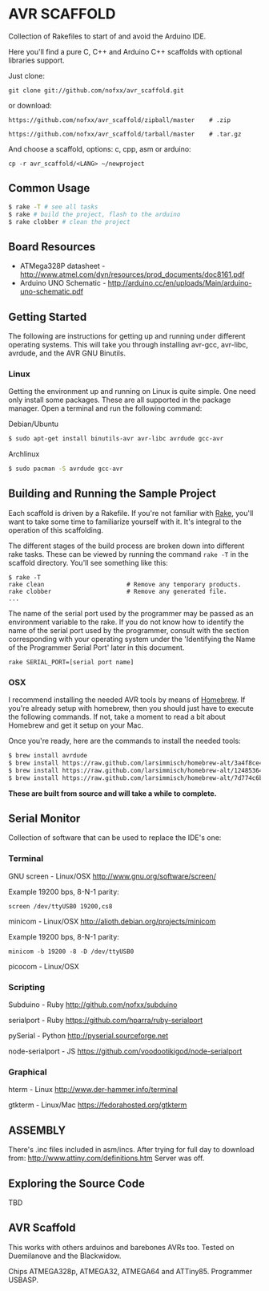 # AVR SCAFFOLD

Collection of Rakefiles to start of and avoid the Arduino IDE.

Here you'll find a pure C, C++ and Arduino C++ scaffolds with optional libraries support.

Just clone:

    git clone git://github.com/nofxx/avr_scaffold.git

or download:

    https://github.com/nofxx/avr_scaffold/zipball/master    # .zip

    https://github.com/nofxx/avr_scaffold/tarball/master    # .tar.gz

And choose a scaffold, <LANG> options: c, cpp, asm or arduino:

    cp -r avr_scaffold/<LANG> ~/newproject


## Common Usage

```bash
$ rake -T # see all tasks
$ rake # build the project, flash to the arduino
$ rake clobber # clean the project
```


## Board Resources

* ATMega328P datasheet - http://www.atmel.com/dyn/resources/prod_documents/doc8161.pdf
* Arduino UNO Schematic - http://arduino.cc/en/uploads/Main/arduino-uno-schematic.pdf



## Getting Started

The following are instructions for getting up and running under different
operating systems. This will take you through installing avr-gcc, avr-libc,
avrdude, and the AVR GNU Binutils.



### Linux

Getting the environment up and running on Linux is quite simple. One
need only install some packages. These are all supported in the package
manager. Open a terminal and run the following command:

Debian/Ubuntu

```bash
$ sudo apt-get install binutils-avr avr-libc avrdude gcc-avr
```

Archlinux

```bash
$ sudo pacman -S avrdude gcc-avr
```

## Building and Running the Sample Project

Each scaffold is driven by a Rakefile. If you're not familiar with
[Rake][rake], you'll want to take some time to familiarize yourself with it.
It's integral to the operation of this scaffolding.

The different stages of the build process are broken down into different rake
tasks. These can be viewed by running the command ```rake -T``` in the
scaffold directory. You'll see something like this:

    $ rake -T
    rake clean                       # Remove any temporary products.
    rake clobber                     # Remove any generated file.
    ...

The name of the serial port used by the programmer may be passed as an
environment variable to the rake. If you do not know how to identify
the name of the serial port used by the programmer, consult with the section
corresponding with your operating system under the 'Identifying the Name of
the Programmer Serial Port' later in this document.

    rake SERIAL_PORT=[serial port name]



### OSX

I recommend installing the needed AVR tools by means of [Homebrew][hb]. If
you're already setup with homebrew, then you should just have to execute the
following commands. If not, take a moment to read a bit about Homebrew and get
it setup on your Mac.

Once you're ready, here are the commands to install the needed tools:

```bash
$ brew install avrdude
$ brew install https://raw.github.com/larsimmisch/homebrew-alt/3a4f8ce4bcda88c25f4fa4ea3f42688a2ed03d12/avr/avr-binutils.rb
$ brew install https://raw.github.com/larsimmisch/homebrew-alt/124853640317af04e11269c517d449dbd202773d/avr/avr-gcc.rb
$ brew install https://raw.github.com/larsimmisch/homebrew-alt/7d774c6b15dafdee6ca518aff5e8368528d69ae0/avr/avr-libc.rb
```

**These are built from source and will take a while to complete.**


## Serial Monitor

Collection of software that can be used to replace the IDE's one:


### Terminal

GNU screen - Linux/OSX
http://www.gnu.org/software/screen/

Example 19200 bps, 8-N-1 parity:

    screen /dev/ttyUSB0 19200,cs8


minicom - Linux/OSX
http://alioth.debian.org/projects/minicom

Example 19200 bps, 8-N-1 parity:

    minicom -b 19200 -8 -D /dev/ttyUSB0


picocom - Linux/OSX


### Scripting

Subduino - Ruby
http://github.com/nofxx/subduino

serialport - Ruby
https://github.com/hparra/ruby-serialport

pySerial - Python
http://pyserial.sourceforge.net

node-serialport - JS
https://github.com/voodootikigod/node-serialport



### Graphical

hterm - Linux
http://www.der-hammer.info/terminal

gtkterm - Linux/Mac
https://fedorahosted.org/gtkterm


## ASSEMBLY

There's .inc files included in asm/incs.
After trying for full day to download from:
http://www.attiny.com/definitions.htm
Server was off.


## Exploring the Source Code

TBD


## AVR Scaffold

This works with others arduinos and barebones AVRs too.
Tested on Duemilanove and the Blackwidow.

Chips ATMEGA328p, ATMEGA32, ATMEGA64 and ATTiny85.
Programmer USBASP.


[adp]: http://arduino.cc/en/Main/Software
[rake]: http://en.wikipedia.org/wiki/Rake_(software)
[hb]: http://mxcl.github.com/homebrew/

